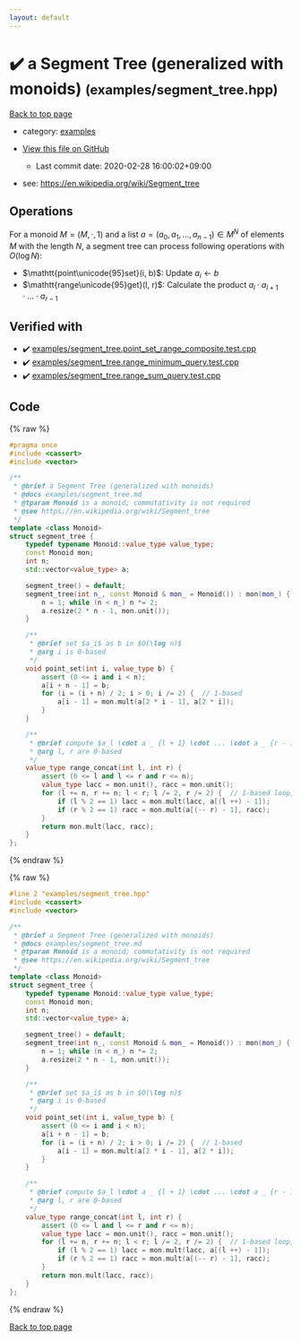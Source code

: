 ```yaml
---
layout: default
---
```


<!-- mathjax config similar to math.stackexchange -->
<script type="text/javascript" async
  src="https://cdnjs.cloudflare.com/ajax/libs/mathjax/2.7.5/MathJax.js?config=TeX-MML-AM_CHTML">
</script>
<script type="text/x-mathjax-config">
  MathJax.Hub.Config({
    TeX: { equationNumbers: { autoNumber: "AMS" }},
    tex2jax: {
      inlineMath: [ ['$','$'] ],
      processEscapes: true
    },
    "HTML-CSS": { matchFontHeight: false },
    displayAlign: "left",
    displayIndent: "2em"
  });
</script>

<script type="text/javascript" src="https://cdnjs.cloudflare.com/ajax/libs/jquery/3.4.1/jquery.min.js"></script>
<script src="https://cdn.jsdelivr.net/npm/jquery-balloon-js@1.1.2/jquery.balloon.min.js" integrity="sha256-ZEYs9VrgAeNuPvs15E39OsyOJaIkXEEt10fzxJ20+2I=" crossorigin="anonymous"></script>
<script type="text/javascript" src="../../assets/js/copy-button.js"></script>
<link rel="stylesheet" href="../../assets/css/copy-button.css" />


# :heavy_check_mark: a Segment Tree (generalized with monoids) <small>(examples/segment_tree.hpp)</small>

<a href="../../index.html">Back to top page</a>

* category: <a href="../../index.html#bfebe34154a0dfd9fc7b447fc9ed74e9">examples</a>
* <a href="{{ site.github.repository_url }}/blob/master/examples/segment_tree.hpp">View this file on GitHub</a>
    - Last commit date: 2020-02-28 16:00:02+09:00


* see: <a href="https://en.wikipedia.org/wiki/Segment_tree">https://en.wikipedia.org/wiki/Segment_tree</a>


## Operations

For a monoid $M = (M, \cdot, 1)$ and a list $a = (a_0, a_1, \dots, a _ {n - 1}) \in M^N$ of elements $M$ with the length $N$, a segment tree can process following operations with $O(\log N)$:

-   $\mathtt{point\unicode{95}set}(i, b)$: Update $a_i \gets b$
-   $\mathtt{range\unicode{95}get}(l, r)$: Calculate the product $a_l \cdot a _ {l + 1} \cdot \dots \cdot a _ {r - 1}$


## Verified with

* :heavy_check_mark: <a href="../../verify/examples/segment_tree.point_set_range_composite.test.cpp.html">examples/segment_tree.point_set_range_composite.test.cpp</a>
* :heavy_check_mark: <a href="../../verify/examples/segment_tree.range_minimum_query.test.cpp.html">examples/segment_tree.range_minimum_query.test.cpp</a>
* :heavy_check_mark: <a href="../../verify/examples/segment_tree.range_sum_query.test.cpp.html">examples/segment_tree.range_sum_query.test.cpp</a>


## Code

<a id="unbundled"></a>
{% raw %}
```cpp
#pragma once
#include <cassert>
#include <vector>

/**
 * @brief a Segment Tree (generalized with monoids) 
 * @docs examples/segment_tree.md
 * @tparam Monoid is a monoid; commutativity is not required
 * @see https://en.wikipedia.org/wiki/Segment_tree
 */
template <class Monoid>
struct segment_tree {
    typedef typename Monoid::value_type value_type;
    const Monoid mon;
    int n;
    std::vector<value_type> a;

    segment_tree() = default;
    segment_tree(int n_, const Monoid & mon_ = Monoid()) : mon(mon_) {
        n = 1; while (n < n_) n *= 2;
        a.resize(2 * n - 1, mon.unit());
    }

    /**
     * @brief set $a_i$ as b in $O(\log n)$
     * @arg i is 0-based
     */
    void point_set(int i, value_type b) {
        assert (0 <= i and i < n);
        a[i + n - 1] = b;
        for (i = (i + n) / 2; i > 0; i /= 2) {  // 1-based
            a[i - 1] = mon.mult(a[2 * i - 1], a[2 * i]);
        }
    }

    /**
     * @brief compute $a_l \cdot a _ {l + 1} \cdot ... \cdot a _ {r - 1}$ in $O(\log n)$
     * @arg l, r are 0-based
     */
    value_type range_concat(int l, int r) {
        assert (0 <= l and l <= r and r <= n);
        value_type lacc = mon.unit(), racc = mon.unit();
        for (l += n, r += n; l < r; l /= 2, r /= 2) {  // 1-based loop, 2x faster than recursion
            if (l % 2 == 1) lacc = mon.mult(lacc, a[(l ++) - 1]);
            if (r % 2 == 1) racc = mon.mult(a[(-- r) - 1], racc);
        }
        return mon.mult(lacc, racc);
    }
};

```
{% endraw %}

<a id="bundled"></a>
{% raw %}
```cpp
#line 2 "examples/segment_tree.hpp"
#include <cassert>
#include <vector>

/**
 * @brief a Segment Tree (generalized with monoids) 
 * @docs examples/segment_tree.md
 * @tparam Monoid is a monoid; commutativity is not required
 * @see https://en.wikipedia.org/wiki/Segment_tree
 */
template <class Monoid>
struct segment_tree {
    typedef typename Monoid::value_type value_type;
    const Monoid mon;
    int n;
    std::vector<value_type> a;

    segment_tree() = default;
    segment_tree(int n_, const Monoid & mon_ = Monoid()) : mon(mon_) {
        n = 1; while (n < n_) n *= 2;
        a.resize(2 * n - 1, mon.unit());
    }

    /**
     * @brief set $a_i$ as b in $O(\log n)$
     * @arg i is 0-based
     */
    void point_set(int i, value_type b) {
        assert (0 <= i and i < n);
        a[i + n - 1] = b;
        for (i = (i + n) / 2; i > 0; i /= 2) {  // 1-based
            a[i - 1] = mon.mult(a[2 * i - 1], a[2 * i]);
        }
    }

    /**
     * @brief compute $a_l \cdot a _ {l + 1} \cdot ... \cdot a _ {r - 1}$ in $O(\log n)$
     * @arg l, r are 0-based
     */
    value_type range_concat(int l, int r) {
        assert (0 <= l and l <= r and r <= n);
        value_type lacc = mon.unit(), racc = mon.unit();
        for (l += n, r += n; l < r; l /= 2, r /= 2) {  // 1-based loop, 2x faster than recursion
            if (l % 2 == 1) lacc = mon.mult(lacc, a[(l ++) - 1]);
            if (r % 2 == 1) racc = mon.mult(a[(-- r) - 1], racc);
        }
        return mon.mult(lacc, racc);
    }
};

```
{% endraw %}

<a href="../../index.html">Back to top page</a>

